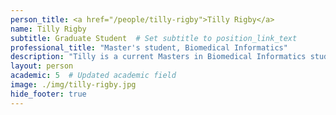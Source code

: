 ```yaml
---
person_title: <a href="/people/tilly-rigby">Tilly Rigby</a>
name: Tilly Rigby
subtitle: Graduate Student  # Set subtitle to position_link_text
professional_title: "Master's student, Biomedical Informatics"
description: "Tilly is a current Masters in Biomedical Informatics student at Harvard Medical School. She graduated from Tufts University in 2023 with a Bachelor’s degree in Computer Science. She is currently working with Dr. Dominik Glodzik, focusing on mutational signature analysis for structural variants in cancer genomes."
layout: person
academic: 5  # Updated academic field
image: ./img/tilly-rigby.jpg
hide_footer: true
---
```

